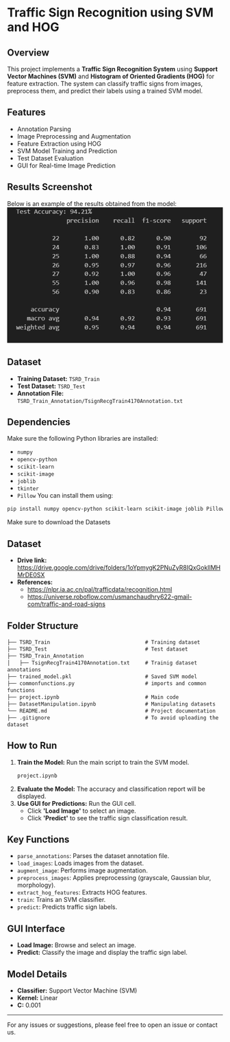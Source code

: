 # Traffic Sign Recognition using SVM and HOG

## Overview
This project implements a **Traffic Sign Recognition System** using **Support Vector Machines (SVM)** and **Histogram of Oriented Gradients (HOG)** for feature extraction. The system can classify traffic signs from images, preprocess them, and predict their labels using a trained SVM model.

## Features
- Annotation Parsing
- Image Preprocessing and Augmentation
- Feature Extraction using HOG
- SVM Model Training and Prediction
- Test Dataset Evaluation
- GUI for Real-time Image Prediction

## Results Screenshot
Below is an example of the results obtained from the model:
![Results Screenshot](accuracy.png)

## Dataset
- **Training Dataset:** `TSRD_Train`
- **Test Dataset:** `TSRD_Test`
- **Annotation File:** `TSRD_Train_Annotation/TsignRecgTrain4170Annotation.txt`

## Dependencies
Make sure the following Python libraries are installed:
- `numpy`
- `opencv-python`
- `scikit-learn`
- `scikit-image`
- `joblib`
- `tkinter`
- `Pillow`
You can install them using:
```bash
pip install numpy opencv-python scikit-learn scikit-image joblib Pillow
```
Make sure to download the Datasets

## Dataset
- **Drive link:**
   https://drive.google.com/drive/folders/1oYpmygK2PNuZyR8IQxGokIlMHMrDE0SX
- **References:**
   - https://nlpr.ia.ac.cn/pal/trafficdata/recognition.html 
   - https://universe.roboflow.com/usmanchaudhry622-gmail-com/traffic-and-road-signs 


## Folder Structure 
```
├── TSRD_Train                               # Training dataset
├── TSRD_Test                                # Test dataset
├── TSRD_Train_Annotation
│   ├── TsignRecgTrain4170Annotation.txt     # Trainig dataset annotations
├── trained_model.pkl                        # Saved SVM model
├── commonfunctions.py                       # imports and common functions
├── project.ipynb                            # Main code
├── DatasetManipulation.ipynb                # Manipulating datasets
└── README.md                                # Project documentation
├── .gitignore                               # To avoid uploading the dataset
```

## How to Run
1. **Train the Model:**
   Run the main script to train the SVM model.
   ```bash
   project.ipynb
   ```
2. **Evaluate the Model:**
   The accuracy and classification report will be displayed.
3. **Use GUI for Predictions:**
   Run the GUI cell.
   - Click **'Load Image'** to select an image.
   - Click **'Predict'** to see the traffic sign classification result.

## Key Functions
- `parse_annotations`: Parses the dataset annotation file.
- `load_images`: Loads images from the dataset.
- `augment_image`: Performs image augmentation.
- `preprocess_images`: Applies preprocessing (grayscale, Gaussian blur, morphology).
- `extract_hog_features`: Extracts HOG features.
- `train`: Trains an SVM classifier.
- `predict`: Predicts traffic sign labels.

## GUI Interface
- **Load Image:** Browse and select an image.
- **Predict:** Classify the image and display the traffic sign label.

## Model Details
- **Classifier:** Support Vector Machine (SVM)
- **Kernel:** Linear
- **C:** 0.001

---
For any issues or suggestions, please feel free to open an issue or contact us.

